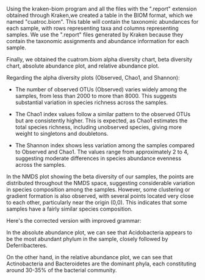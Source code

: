 Using the kraken-biom program and all the files with the ".report" extension obtained through Kraken,we created a table in the BIOM format, which we named "cuatroc.biom".
This table will contain the taxonomic abundances for each sample, with rows representing taxa and columns representing samples.
We use the ".report" files generated by Kraken because they contain the taxonomic assignments and abundance information for each sample.

Finally, we obtained the cuatrom.biom alpha diversity chart, beta diversity chart, absolute abundance plot, and relative abundance plot.

Regarding the alpha diversity plots (Observed, Chao1, and Shannon):

*   The number of observed OTUs (Observed) varies widely among the samples, from less than 2000 to more than 8000. This suggests substantial variation in species richness across the samples.
    
*   The Chao1 index values follow a similar pattern to the observed OTUs but are consistently higher. This is expected, as Chao1 estimates the total species richness, including unobserved species, giving more weight to singletons and doubletons.
    
*   The Shannon index shows less variation among the samples compared to Observed and Chao1. The values range from approximately 2 to 4, suggesting moderate differences in species abundance evenness across the samples.


In the NMDS plot showing the beta diversity of our samples, the points are distributed throughout the NMDS space, suggesting considerable variation in species composition among the samples. However, some clustering or gradient formation is also observed, with several points located very close to each other, particularly near the origin (0,0). This indicates that some samples have a fairly similar species composition.

Here's the corrected version with improved grammar:

In the absolute abundance plot, we can see that Acidobacteria appears to be the most abundant phylum in the sample, closely followed by Deferribacteres.

On the other hand, in the relative abundance plot, we can see that Actinobacteria and Bacteroidetes are the dominant phyla, each constituting around 30-35% of the bacterial community.
